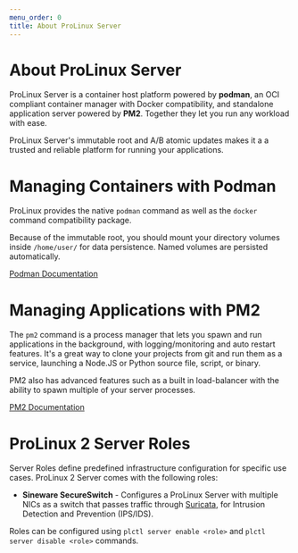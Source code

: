 ```yaml
---
menu_order: 0
title: About ProLinux Server
---
```


# About ProLinux Server

ProLinux Server is a container host platform powered by **podman**, an OCI compliant container manager with Docker compatibility, and standalone application server powered by **PM2**. Together they let you run any workload with ease.

ProLinux Server's immutable root and A/B atomic updates makes it a a trusted and reliable platform for running your applications.

# Managing Containers with Podman
ProLinux provides the native `podman` command as well as the `docker` command compatibility package.

Because of the immutable root, you should mount your directory volumes inside `/home/user/` for data persistence. Named volumes are persisted automatically.

[Podman Documentation](https://podman.io/docs)

# Managing Applications with PM2
The `pm2` command is a process manager that lets you spawn and run applications in the background, with logging/monitoring and auto restart features. It's a great way to clone your projects from git and run them as a service, launching a Node.JS or Python source file, script, or binary.

PM2 also has advanced features such as a built in load-balancer with the ability to spawn multiple of your server processes.

[PM2 Documentation](https://pm2.keymetrics.io/docs/usage/quick-start/)

# ProLinux 2 Server Roles
Server Roles define predefined infrastructure configuration for specific use cases. ProLinux 2 Server comes with the following roles:

- **Sineware SecureSwitch** - Configures a ProLinux Server with multiple NICs as a switch that passes traffic through [Suricata](https://suricata.io/), for Intrusion Detection and Prevention (IPS/IDS). 

Roles can be configured using `plctl server enable <role>` and `plctl server disable <role>` commands.
